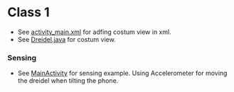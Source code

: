 # Class 1 

- See [activity_main.xml](app/src/main/res/layout/activity_main.xml) for adfing costum view in xml.
- See [Dreidel.java](app/src/main/java/com/best/class1/ActivityLifeCycle.java) for costum view.

### Sensing
- See [MainActivity](app/src/main/java/com/best/class1/MainActivity.java) for sensing example.
Using Accelerometer for moving the dreidel when tilting the phone.
